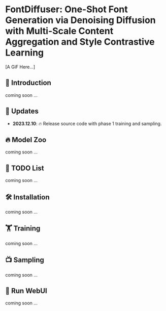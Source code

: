 # FontDiffuser: One-Shot Font Generation via Denoising Diffusion with Multi-Scale Content Aggregation and Style Contrastive Learning

[A GiF Here...]

## 🐙 Introduction
coming soon ...

## 📅 Updates
- **2023.12.10**: 🔥 Release source code with phase 1 training and sampling.

## 🔥 Model Zoo
coming soon ...

## 🚧 TODO List
coming soon ...

## 🛠️ Installation
coming soon ...

## 🏋️ Training
coming soon ...

## 📺 Sampling
coming soon ...

## 📱 Run WebUI
coming soon ...
